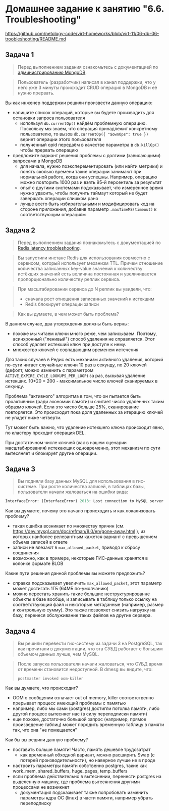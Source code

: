 # Домашнее задание к занятию "6.6. Troubleshooting"

https://github.com/netology-code/virt-homeworks/blob/virt-11/06-db-06-troobleshooting/README.md

## Задача 1

>Перед выполнением задания ознакомьтесь с документацией по [администрированию MongoDB](https://docs.mongodb.com/manual/administration/).

>Пользователь (разработчик) написал в канал поддержки, что у него уже 3 минуты происходит CRUD операция в MongoDB и её 
>нужно прервать. 

Вы как инженер поддержки решили произвести данную операцию:
- напишите список операций, которые вы будете производить для остановки запроса пользователя
  - используя `db.currentOp()` найдём проблемную операцию. Поскольку мы знаем, что операция принадлежит конкретному пользователю, то вызов `db.currentOp({ "$ownOps": true })` вернет операции этого пользователя
  - полученный opid передаём в качестве параметра в `db.killOp()` чтобы прервать операцию
- предложите вариант решения проблемы с долгими (зависающими) запросами в MongoDB
  - для начала, нужно поэксперементировать (или найти метрики) и понять сколько времени такие операции занимают при нормальной работе, когда они успешны. Например, операцию можно повторить 1000 раз и взять 95-й персентиль за результат
  - опыт с другими системами подсказывает, что измеренное время нужно удвоить, чтобы получить таймаут который не будет завершать операции слишком рано
  - лучше всего быть избирательными и модифицировать код на стороне приложения, добавив параметр `.maxTimeMS(timeout)` к соответствующим операциям

## Задача 2

>Перед выполнением задания познакомьтесь с документацией по [Redis latency troobleshooting](https://redis.io/topics/latency).

>Вы запустили инстанс Redis для использования совместно с сервисом, который использует механизм TTL. 
>Причем отношение количества записанных key-value значений к количеству истёкших значений есть величина постоянная и
>увеличивается пропорционально количеству реплик сервиса. 

>При масштабировании сервиса до N реплик вы увидели, что:
>- сначала рост отношения записанных значений к истекшим
>- Redis блокирует операции записи

>Как вы думаете, в чем может быть проблема?

В данном случае, два утверждения должны быть верны:
+ похоже мы читаем ключи много реже, чем записываем. Поэтому, асинхронный ("ленивый") способ удаления не справляется. Этот способ удаляет истекший ключ при доступе к нему.
+ множество ключей с совпадающим временем истечения

Для таких случаев в Редис есть механизм активного удаления, который по-сути читает случайные ключи 10 раз в секунду, по 20 ключей (дефолт, можно изменить с параметром `ACTIVE_EXPIRE_CYCLE_LOOKUPS_PER_LOOP`) за раз, вызывая удаление истекших. 10*20 = 200 - максимальное число ключей сканируемых в секунду.

Проблема "активного" алгоритма в том, что он пытается быть проактивным (ради экономии памяти) и считает число удаленных таким образмо ключей. Если это число больше 25%, сканирование повторяется. Это происходит пока доля удаленных за итерацию ключей не упадет ниже четверти.

Тут может быть важно, что удаление истекшего ключа происходит явно, по кластеру проходит операция DEL.

При достаточном числе ключей (как в нашем сценарии масштабирования) истекающих одновременно, этот механизм по сути вытесяняет и блокирует другие операции.

## Задача 3

>Вы подняли базу данных MySQL для использования в гис-системе. При росте количества записей, в таблицах базы,
пользователи начали жаловаться на ошибки вида:
```python
InterfaceError: (InterfaceError) 2013: Lost connection to MySQL server during query u'SELECT..... '
```

Как вы думаете, почему это начало происходить и как локализовать проблему?
+ такая ошибка возникает по множеству причин (см. https://dev.mysql.com/doc/refman/8.0/en/gone-away.html ), из которых наиболее релевантным кажется вариант с превышением объема записей в ответе
+ записи не влезают в `max_allowed_packet`, приводя к сбросу соединения
+ возможно, как в примере, некоторые ГИС-данные хранятся в колонке формате BLOB

Какие пути решения данной проблемы вы можете предложить?
+ справка подсказывает увеличить `max_allowed_packet`, этот параметр может достигать 1ГБ (64МБ по-умолчанию)
+ можно перестать хранить такие большие неструктурированне объекты в базе вообще, и записывать в таблицу только ссылку на соответствующий файл и некоторые метаданные (например, размер и контрольную сумму). Это также позволяет снизить нагрузку на базу, перенеся обслуживание таких файлов на другие сервера.

## Задача 4

>Вы решили перевести гис-систему из задачи 3 на PostgreSQL, так как прочитали в документации, что эта СУБД работает с 
>большим объемом данных лучше, чем MySQL.

>После запуска пользователи начали жаловаться, что СУБД время от времени становится недоступной. В dmesg вы видите, что:
>
>`postmaster invoked oom-killer`

Как вы думаете, что происходит?
+ OOM о сообщении означает out of memory, killer соответственно прерывает процесс имеющий проблемы с памятью
+ например, либо мы сами (postgres) достигли потолка памяти, либо другой процесс вытесняет нас (в силу переподписки памяти) 
+ еще похоже, достаточно большой запрос (например, прямое произведение таблиц) может породить временную таблицу в памяти так, что она "не помещается"

Как бы вы решили данную проблему?
+ поставить больше памяти! Часто, память дешевле трудозатрат
  + как временный обходной вариант, можно расширить Swap (с потерей производительности), но наверное лучше не в проде
+ настроить параметры памяти собственно postgres, такие как work_mem, shared_buffers, huge_pages, temp_buffers
+ ясли проблема действительно в вытеснении, перенести postgres на выделенную машину, где проблема вытесянения другими процессами не возникнет
  + документация подсказывает также попробовать изменить параметры ядра ОС (linux) в части памяти, например убрать переподписку

